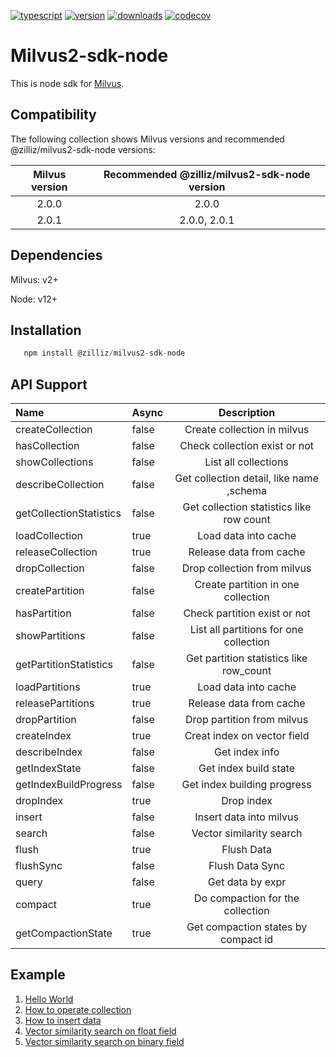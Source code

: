 [![typescript](https://badges.aleen42.com/src/typescript.svg)](https://badges.aleen42.com/src/typescript.svg)
[![version](https://img.shields.io/npm/v/@zilliz/milvus2-sdk-node)](https://img.shields.io/npm/v/@zilliz/milvus2-sdk-node)
[![downloads](https://img.shields.io/npm/dw/@zilliz/milvus2-sdk-node)](https://img.shields.io/npm/dw/@zilliz/milvus2-sdk-node)
[![codecov](https://codecov.io/gh/milvus-io/milvus-sdk-node/branch/main/graph/badge.svg?token=Zu5FwWstwI)](https://codecov.io/gh/milvus-io/milvus-sdk-node)

# Milvus2-sdk-node

This is node sdk for [Milvus](https://github.com/milvus-io/milvus).

## Compatibility

The following collection shows Milvus versions and recommended @zilliz/milvus2-sdk-node versions:

| Milvus version | Recommended @zilliz/milvus2-sdk-node version |
| :------------: | :------------------------------------------: |
|     2.0.0      |                    2.0.0                     |
|     2.0.1      |                 2.0.0, 2.0.1                 |

## Dependencies

Milvus: v2+

Node: v12+

## Installation

```javascript
   npm install @zilliz/milvus2-sdk-node
```

## API Support

| Name                    | Async |               Description                |
| :---------------------- | :---- | :--------------------------------------: |
| createCollection        | false |       Create collection in milvus        |
| hasCollection           | false |      Check collection exist or not       |
| showCollections         | false |           List all collections           |
| describeCollection      | false | Get collection detail, like name ,schema |
| getCollectionStatistics | false | Get collection statistics like row count |
| loadCollection          | true  |           Load data into cache           |
| releaseCollection       | true  |         Release data from cache          |
| dropCollection          | false |       Drop collection from milvus        |
| createPartition         | false |    Create partition in one collection    |
| hasPartition            | false |       Check partition exist or not       |
| showPartitions          | false |  List all partitions for one collection  |
| getPartitionStatistics  | false | Get partition statistics like row_count  |
| loadPartitions          | true  |           Load data into cache           |
| releasePartitions       | true  |         Release data from cache          |
| dropPartition           | false |        Drop partition from milvus        |
| createIndex             | true  |       Creat index on vector field        |
| describeIndex           | false |              Get index info              |
| getIndexState           | false |          Get index build state           |
| getIndexBuildProgress   | false |       Get index building progress        |
| dropIndex               | true  |                Drop index                |
| insert                  | false |         Insert data into milvus          |
| search                  | false |         Vector similarity search         |
| flush                   | true  |                Flush Data                |
| flushSync               | false |             Flush Data Sync              |
| query                   | false |             Get data by expr             |
| compact                 | true  |     Do compaction for the collection     |
| getCompactionState      | true  |   Get compaction states by compact id    |

## Example

1. [Hello World](https://github.com/milvus-io/milvus-sdk-node/blob/main/example/HelloMilvus.ts)
2. [How to operate collection](https://github.com/milvus-io/milvus-sdk-node/blob/main/example/Collection.ts)
3. [How to insert data](https://github.com/milvus-io/milvus-sdk-node/blob/main/example/Insert.ts)
4. [Vector similarity search on float field](https://github.com/milvus-io/milvus-sdk-node/blob/main/example/Search.ts)
5. [Vector similarity search on binary field](https://github.com/milvus-io/milvus-sdk-node/blob/main/example/BinarySearch.ts)
